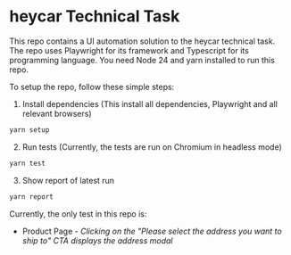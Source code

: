 # heycar Technical Task

This repo contains a UI automation solution to the heycar technical task. The repo uses Playwright for its framework and Typescript for its programming language. You need Node 24 and yarn installed to run this repo.

To setup the repo, follow these simple steps:

1. Install dependencies (This install all dependencies, Playwright and all relevant browsers)

```bash
yarn setup
```

2. Run tests (Currently, the tests are run on Chromium in headless mode)

```bash
yarn test
```

3. Show report of latest run

```bash
yarn report
```

Currently, the only test in this repo is:

-   Product Page - _Clicking on the "Please select the address you want to ship to" CTA displays the address modal_